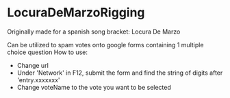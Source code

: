 # LocuraDeMarzoRigging

Originally made for a spanish song bracket: Locura De Marzo

Can be utilized to spam votes onto google forms containing 1 multiple choice question
How to use:
- Change url
- Under 'Network' in F12, submit the form and find the string of digits after 'entry.xxxxxxx'
- Change voteName to the vote you want to be selected
